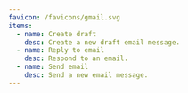 ```yaml
---
favicon: /favicons/gmail.svg
items:
  - name: Create draft
    desc: Create a new draft email message.
  - name: Reply to email
    desc: Respond to an email.
  - name: Send email
    desc: Send a new email message.
---
```


<script setup>
  import CustomListing from '../../components/CustomListing.vue'
</script>

<CustomListing />

